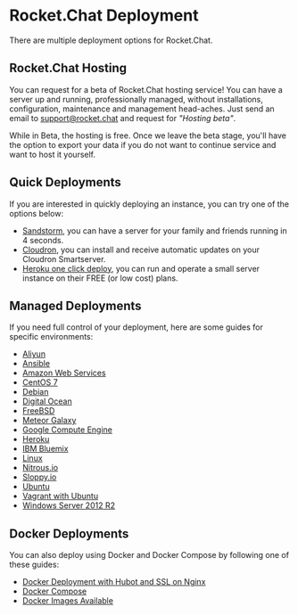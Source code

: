 # Rocket.Chat Deployment

There are multiple deployment options for Rocket.Chat.

## Rocket.Chat Hosting

You can request for a beta of Rocket.Chat hosting service! You can have a server up and running, professionally managed, without installations, configuration, maintenance and management head-aches. Just send an email to support@rocket.chat and request for _"Hosting beta"_.

While in Beta, the hosting is free. Once we leave the beta stage, you'll have the option to export your data if you do not want to continue service and want to host it yourself.

## Quick Deployments

If you are interested in quickly deploying an instance, you can try one of the options below:

* [Sandstorm](https://apps.sandstorm.io/app/vfnwptfn02ty21w715snyyczw0nqxkv3jvawcah10c6z7hj1hnu0), you can have a server for your family and friends running in 4 seconds.
* [Cloudron](https://cloudron.io/appstore.html#chat.rocket.cloudronapp), you can install and receive automatic updates on your Cloudron Smartserver.
* [Heroku one click deploy](https://heroku.com/deploy?template=https://github.com/RocketChat/Rocket.Chat/tree/master), you can run and operate a small server instance on their FREE (or low cost) plans.

## Managed Deployments

If you need full control of your deployment, here are some guides for specific environments:

- [Aliyun](Aliyun/)
- [Ansible](Ansible/)
- [Amazon Web Services](AWS/)
- [CentOS 7](CentOS%207/)
- [Debian](Debian/)
- [Digital Ocean](Digital%20Ocean/)
- [FreeBSD](FreeBSD/)
- [Meteor Galaxy](Galaxy/)
- [Google Compute Engine](Google%20Compute%20Engine/)
- [Heroku](Heroku/)
- [IBM Bluemix](IBM%20Bluemix/)
- [Linux](Linux/)
- [Nitrous.io](Nitrous.io/)
- [Sloppy.io](Sloppy.io/)
- [Ubuntu](Ubuntu/)
- [Vagrant with Ubuntu](Vagrant%20with%20Ubuntu/)
- [Windows Server 2012 R2](Windows%20Server%202012%20R2)

## Docker Deployments

You can also deploy using Docker and Docker Compose by following one of these guides:

- [Docker Deployment with Hubot and SSL on Nginx](Docker%20-%20Nginx%20SSL%20-%20Hubot/)
- [Docker Compose](Docker%20Compose.md)
- [Docker Images Available](Docker%20Images%20Available.md)

